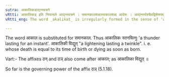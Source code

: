 ```yaml
---
sutra: आकालिकडाद्यन्तवचने
vRtti: आकालिकड् इति निपात्यते आद्यन्तवचने । समानकालशब्दस्याकालशब्द आदेशः । आद्यन्तयोश्चैतद्विशेषणम् । इकट् प्रत्ययश्च निपात्यते ॥
vRtti_eng: The word _akalikat_ is irregularly formed in the sense of 'what coincides with the beginning and the end i. e. what lasts only an instant'.

---
```

The word आकाल is substituted for समानकाल. Thus आकालिकः स्तनयित्नुः 'a thunder lasting for an instant'. आकालिकी विद्युत् "a lightening lasting a twinkle". i. e. whose death is equal to its time of birth or dying as soon as born.

Vart:- The affixes ठन् and ठञ् also come after आकाल; as आकालिका विद्युत् ॥

So far is the governing power of the affix ठञ् (5.1.18).  